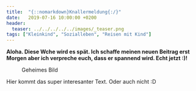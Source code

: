 ```yaml
---
title:  "{::nomarkdown}Knallermeldung{:/}"
date:   2019-07-16 10:00:00 +0200
header:
  teaser: ../../../../../images/_teaser.png
tags: ["Kleinkind", "Sozialleben", "Reisen mit Kind"]
---
```


**Aloha. Diese Wche wird es spät. Ich schaffe meinen neuen Beitrag erst Morgen aber ich verpreche euch, dass er spannend wird. Echt jetzt :)!**

<figure>
  <img src="../../../../../images/.png" alt="">
  <figcaption>Geheimes Bild</figcaption>
</figure>


Hier kommt das super interesanter Text. Oder auch nicht :D
  











 















 












   






































